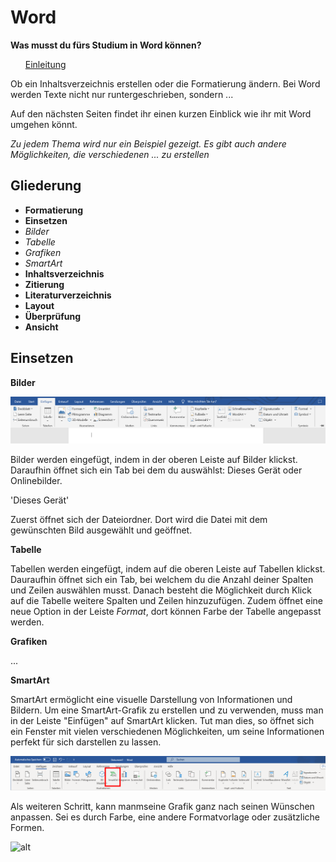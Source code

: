 # Word

**Was musst du fürs Studium in Word können?**
<ul><u>Einleitung</u></ul>

Ob ein Inhaltsverzeichnis erstellen oder die Formatierung ändern. Bei Word werden Texte nicht nur runtergeschrieben, sondern ...

Auf den nächsten Seiten findet ihr einen kurzen Einblick wie ihr mit Word umgehen könnt. 

*Zu jedem Thema wird nur ein Beispiel gezeigt. Es gibt auch andere Möglichkeiten, die verschiedenen ... zu erstellen*

## Gliederung

- **Formatierung**
- **Einsetzen**
-   *Bilder*
-   *Tabelle*
-   *Grafiken*
-   *SmartArt*
- **Inhaltsverzeichnis**
- **Zitierung**
- **Literaturverzeichnis**
- **Layout**
- **Überprüfung**
- **Ansicht**

## Einsetzen
**Bilder**

![alt](bilder/word-einfuegen.png)

Bilder werden eingefügt, indem in der oberen Leiste auf Bilder klickst. Daraufhin öffnet sich ein Tab bei dem du auswählst: Dieses Gerät oder Onlinebilder. 

'Dieses Gerät'

Zuerst öffnet sich der Dateiordner. Dort wird die Datei mit dem gewünschten Bild ausgewählt und geöffnet. 

**Tabelle**

Tabellen werden eingefügt, indem auf die oberen Leiste auf Tabellen klickst. Dauraufhin öffnet sich ein Tab, bei welchem du die Anzahl deiner Spalten und Zeilen auswählen musst.
Danach besteht die Möglichkeit durch Klick auf die Tabelle weitere Spalten und Zeilen hinzuzufügen. Zudem öffnet eine neue Option in der Leiste *Format*, dort können Farbe der Tabelle angepasst werden.

**Grafiken**

...

**SmartArt**

SmartArt ermöglicht eine visuelle Darstellung von Informationen und Bildern. Um eine SmartArt-Grafik zu erstellen und zu verwenden, muss man in der Leiste "Einfügen" auf SmartArt klicken. Tut man dies, so öffnet sich ein Fenster mit vielen verschiedenen Möglichkeiten, um seine Informationen perfekt für sich darstellen zu lassen.

![alt](bilder/SmartArt.PNG)

Als weiteren Schritt, kann manmseine Grafik ganz nach seinen Wünschen anpassen. 
Sei es durch Farbe, eine andere Formatvorlage oder zusätzliche Formen. 

![alt](bilder/SmartArt-Desgin.PNG)
